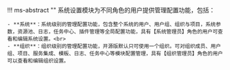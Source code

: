 

!!! ms-abstract ""
    系统设置模块为不同角色的用户提供管理配置功能，包括：<br>

    - **系统**：系统级别的管理配置功能，包含整个系统的用户、用户组、组织与项目，系统参数，资源池、日志，任务中心、插件管理等全局配置功能，具有【系统管理员】角色的用户可查看和编辑系统设置。<br>
    - **组织**：组织级别的管理配置功能，开源版默认只可使用一个组织。可对组织成员、用户组、项目、服务集成、模板、日志、任务中心等模块配置管理，具有【组织管理员】角色的用户可以查看和编辑组织设置。
